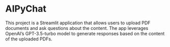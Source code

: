 # AIPyChat
This project is a Streamlit application that allows users to upload PDF documents and ask questions about the content. The app leverages OpenAI’s GPT-3.5-turbo model to generate responses based on the content of the uploaded PDFs.
